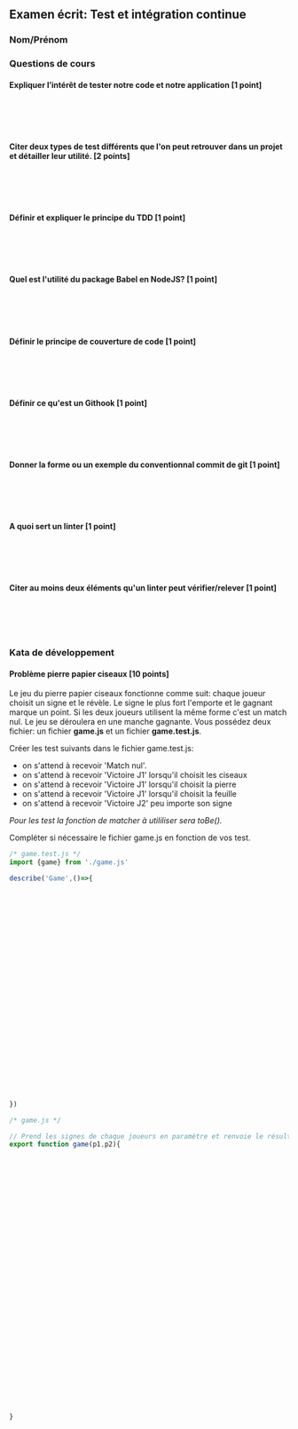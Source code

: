 ﻿## Examen écrit: Test et intégration continue
### Nom/Prénom
### Questions de cours

#### Expliquer l’intérêt de tester notre code et notre application [1 point]
```





```
#### Citer deux types de test différents que l'on peut retrouver dans un projet et détailler leur utilité. [2 points]
```





```
#### Définir et expliquer le principe du TDD [1 point]
```





```
#### Quel est l'utilité du package Babel en NodeJS? [1 point]
```





```
#### Définir le principe de couverture de code [1 point] 
```





```
#### Définir ce qu'est un Githook [1 point] 
```





```
#### Donner la forme ou un exemple du conventionnal commit de git [1 point]
```





```
#### A quoi sert un linter [1 point]
```





```
#### Citer au moins deux éléments qu'un linter peut vérifier/relever [1 point]
```





```
### Kata de développement

#### Problème pierre papier ciseaux [10 points]

Le jeu du pierre papier ciseaux fonctionne comme suit: chaque joueur choisit un signe et le révèle. Le signe le plus fort l'emporte et le gagnant marque un point. Si les deux joueurs utilisent la même forme c'est un match nul. Le jeu se déroulera en une manche gagnante. Vous possédez deux fichier: un fichier **game.js** et un fichier **game.test.js**.

Créer les test suivants dans le fichier game.test.js:
- on s'attend à recevoir 'Match nul'.
- on s'attend à recevoir 'Victoire J1' lorsqu'il choisit les ciseaux
- on s'attend à recevoir 'Victoire J1' lorsqu'il choisit la pierre
- on s'attend à recevoir 'Victoire J1' lorsqu'il choisit la feuille
- on s'attend à recevoir 'Victoire J2' peu importe son signe

*Pour les test la fonction de matcher à utililiser sera toBe().*

 Compléter si nécessaire le fichier game.js en fonction de vos test.
```javascript
/* game.test.js */
import {game} from './game.js'

describe('Game',()=>{




























})
```

```javascript
/* game.js */

// Prend les signes de chaque joueurs en paramètre et renvoie le résultat
export function game(p1,p2){


































}
```

